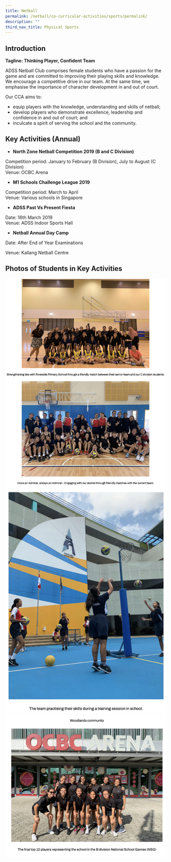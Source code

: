 ```yaml
---
title: Netball
permalink: /netball/co-curricular-activities/sports/permalink/
description: ""
third_nav_title: Physical Sports
---
```

Introduction
------------

**Tagline: Thinking Player, Confident Team**

  

ADSS Netball Club comprises female students who have a passion for the game and are committed to improving their playing skills and knowledge. We encourage a competitive drive in our team. At the same time, we emphasise the importance of character development in and out of court.

  

Our CCA aims to:

*   equip players with the knowledge, understanding and skills of netball;
*   develop players who demonstrate excellence, leadership and confidence in and out of court; and
*   inculcate a spirit of serving the school and the community.

Key Activities (Annual)
-----------------------

*   **North Zone Netball Competition 2019 (B and C Division)**

Competition period: January to February (B Division), July to August (C Division)  
Venue: OCBC Arena  

  

*   **M1 Schools Challenge League 2019**

Competition period: March to April  
Venue: Various schools in Singapore  

  

*   **ADSS Past Vs Present Fiesta**

Date: 16th March 2019  
Venue: ADSS Indoor Sports Hall  

  

*   **Netball Annual Day Camp**

Date: After End of Year Examinations

Venue: Kallang Netball Centre

Photos of Students in Key Activities
-----------------------------------

![](/images/netball2.png)
![](/images/netball3.png)
![](/images/netball4.png)